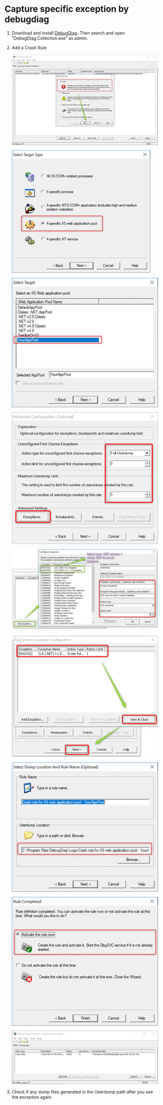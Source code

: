 # Capture specific exception by debugdiag
1. Download and install [DebugDiag](https://www.microsoft.com/en-my/download/details.aspx?id=49924). Then search and open “DebugDiag.Collection.exe” as admin.

1. Add a Crash Rule

    ![](/Dump/images/debugdiag1.png)

    ![](/Dump/Images/debugdiag2.png)

    ![](/Dump/Images/debugdiag3.png)

    ![](/Dump/Images/debugdiag4.png)

    ![](/Dump/Images/debugdiag5.png)

    ![](/Dump/Images/debugdiag6.png)

    ![](/Dump/Images/debugdiag7.png)

    ![](/Dump/Images/debugdiag8.png)

    ![](/Dump/Images/debugdiag9.png)

1. Check if any dump files generated in the Userdump path after you see the exception again.
